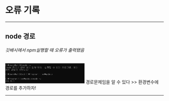 # 오류 기록    
***
## node 경로
###### 깃배시에서 npm실행할 때 오류가 출력됐음

<img src="./img/error_node_path.PNG" width="50%" height="auto" title="error" alt="errorNodePath"></img>
경로문제임을 알 수 있다 >> 환경변수에 경로를 추가하자!    
***